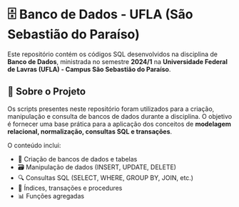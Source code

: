 # 🗄️ Banco de Dados - UFLA (São Sebastião do Paraíso)

Este repositório contém os códigos SQL desenvolvidos na disciplina de **Banco de Dados**, ministrada no semestre **2024/1** na **Universidade Federal de Lavras (UFLA) - Campus São Sebastião do Paraíso**.

## 📌 Sobre o Projeto

Os scripts presentes neste repositório foram utilizados para a criação, manipulação e consulta de bancos de dados durante a disciplina. O objetivo é fornecer uma base prática para a aplicação dos conceitos de **modelagem relacional, normalização, consultas SQL e transações**.

O conteúdo inclui:

- 📂 Criação de bancos de dados e tabelas  
- 🗃️ Manipulação de dados (INSERT, UPDATE, DELETE)  
- 🔍 Consultas SQL (SELECT, WHERE, GROUP BY, JOIN, etc.)  
- 🔄 Índices, transações e procedures  
- 📊 Funções agregadas  
